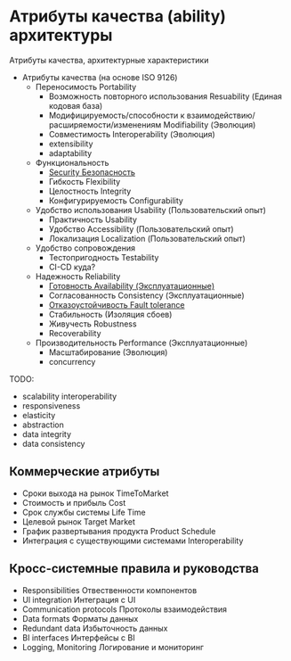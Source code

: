 # Атрибуты качества (ability) архитектуры

Атрибуты качества, архитектурные характеристики

* Атрибуты качества (на основе ISO 9126)
  * Переносимость Portability
    * Возможность повторного использования Resuability (Единая кодовая база)
    * Модифицируемость/способности к взаимодействию/расширяемости/изменениям Modifiability (Эволюция)
    * Совместимость Interoperability (Эволюция)
    * extensibility
    * adaptability
  * Функциональность
    * [Security Безопасность](ability/security.md)
    * Гибкость Flexibility
    * Целостность Integrity
    * Конфигурируемость Configurability
  * Удобство использования Usability (Пользовательский опыт)
    * Практичность Usability
    * Удобство Accessibility (Пользовательский опыт)
    * Локализация Localization (Пользовательский опыт)
  * Удобство сопровождения
    * Тестопригодность Testability
    * CI-CD куда?
  * Надежность Reliability
    * [Готовность Availability (Эксплуатационные)](ability/availability.md)
    * Согласованность Consistency (Эксплуатационные)
    * [Отказоустойчивость Fault tolerance](ability/faulttolerance.md)
    * Стабильность (Изоляция сбоев)
    * Живучесть Robustness
    * Recoverability
  * Производительность Performance (Эксплуатационные)
    * Масштабирование (Эволюция)
    * concurrency

TODO:

- scalability interoperability
- responsiveness
- elasticity
- abstraction
- data integrity
- data consistency

## Коммерческие атрибуты

  * Сроки выхода на рынок TimeToMarket
  * Стоимость и прибыль Cost
  * Срок службы системы Life Time
  * Целевой рынок Target Market
  * График развертывания продукта Product Schedule
  * Интеграция с существующими системами Interoperability

## Кросс-системные правила и руководства

  * Responsibilities Отвественности компонентов
  * Ul integration Интеграция с UI
  * Communication protocols Протоколы взаимодействия
  * Data formats Форматы данных
  * Redundant data Избыточность данных
  * BI interfaces Интерфейсы с BI
  * Logging, Monitoring Логирование и мониторинг
